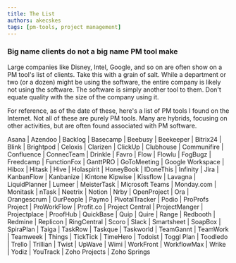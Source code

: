 ```yaml
---
title: The List
authors: akecskes
tags: [pm-tools, project management]
---
```


### Big name clients do not a big name PM tool make

Large companies like Disney, Intel, Google, and so on are often show on a PM tool's list of clients. Take this with a grain of salt. While a department or two (or a dozen) might be using the software, the entire company is likely not using the software. The software is simply another tool to them. Don't equate quality with the size of the company using it.

<!-- truncate -->


For reference, as of the date of these, here's a list of PM tools I found on the Internet. Not all of these are purely PM tools. Many are hybrids, focusing on other activities, but are often found associated with PM software.

Asana |
Azendoo |
Backlog |
Basecamp |
Beebusy |
Beekeeper |
Bitrix24 |
Blink |
Brightpod |
Celoxis |
Clarizen |
ClickUp |
Clubhouse |
Communifire |
Confluence |
ConnecTeam |
Drinkle |
Favro |
Flow |
Flowlu |
FogBugz |
Freedcamp |
FunctionFox |
GanttPRO |
GoToMeeting |
Google Workspace |
Hibox |
Hitask |
Hive |
Holaspirit |
HoneyBook |
IDoneThis |
Infinity |
Jira |
KanbanFlow |
Kanbanize |
Kintone
Kipwise |
Kissflow |
Lavagna |
LiquidPlanner |
Lumeer |
MeisterTask |
Microsoft Teams |
Monday.com |
Monitask |
nTask |
Neetrix |
Notion |
Nrby |
OpenProject |
Ora |
Orangescrum |
OurPeople |
Paymo |
PivotalTracker |
Podio |
ProProfs Project |
ProWorkFlow |
Profit.co |
Project Central |
ProjectManger |
Projectplace |
ProofHub |
QuickBase |
Quip |
Quire |
Range |
Redbooth |
Redmine |
Replicon |
RingCentral |
Scoro |
Slack |
Smartsheet |
SoapBox |
SpiraPlan |
Taiga |
TaskRow |
Taskque |
Taskworld |
TeamGannt |
TeamWork |
Teamweek |
Things |
TickTick |
TimeHero |
Todoist |
Toggl Plan |
Toodledo |
Trello |
Trillian |
Twist |
UpWave |
Wimi |
WorkFront |
WorkflowMax |
Wrike |
Yodiz |
YouTrack |
Zoho Projects |
Zoho Springs
